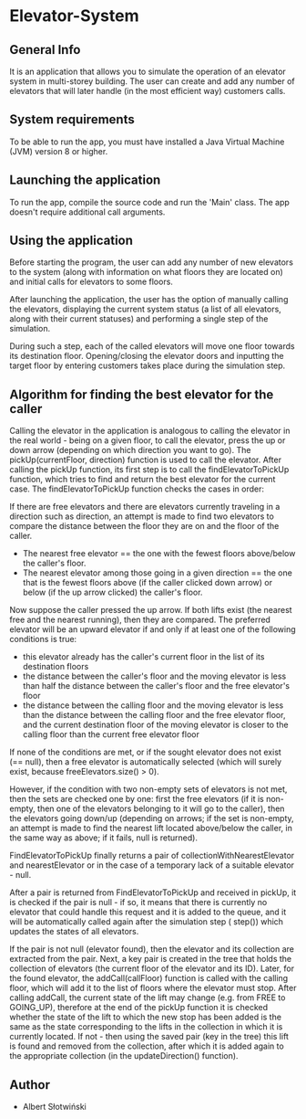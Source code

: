 # Elevator-System
## General Info
It is an application that allows you to simulate the operation of an elevator system in multi-storey building. The user can create and add any number of elevators that will later handle (in the most efficient way) customers calls.
## System requirements
To be able to run the app, you must have installed a Java Virtual Machine (JVM) version 8 or higher.
## Launching the application
To run the app, compile the source code and run the 'Main' class. The app doesn't require additional call arguments.
## Using the application
Before starting the program, the user can add any number of new elevators to the system (along with information on what floors they are located on) and initial calls for elevators to some floors. 

After launching the application, the user has the option of manually calling the elevators, displaying the current system status (a list of all elevators, along with their current statuses) and performing a single step of the simulation.

During such a step, each of the called elevators will move one floor towards its destination floor. Opening/closing the elevator doors and inputting the target floor by entering customers takes place during the simulation step.

## Algorithm for finding the best elevator for the caller
Calling the elevator in the application is analogous to calling the elevator in the real world - being on a given floor, to call the elevator, press the up or down arrow (depending on which direction you want to go). The pickUp(currentFloor, direction) function is used to call the elevator. After calling the pickUp function, its first step is to call the findElevatorToPickUp function, which tries to find and return the best elevator for the current case. The findElevatorToPickUp function checks the cases in order:

If there are free elevators and there are elevators currently traveling in a direction such as direction, an attempt is made to find two elevators to compare the distance between the floor they are on and the floor of the caller.

- The nearest free elevator == the one with the fewest floors above/below the caller's floor.
- The nearest elevator among those going in a given direction == the one that is the fewest floors above (if the caller clicked down arrow) or below (if the up arrow clicked) the caller's floor.

Now suppose the caller pressed the up arrow.
If both lifts exist (the nearest free and the nearest running), then they are compared. The preferred elevator will be an upward elevator if and only if at least one of the following conditions is true:

- this elevator already has the caller's current floor in the list of its destination floors
- the distance between the caller's floor and the moving elevator is less than half the distance between the caller's floor and the free elevator's floor
- the distance between the calling floor and the moving elevator is less than the distance between the calling floor and the free elevator floor, and the current destination floor of the moving elevator is closer to the calling floor than the current free elevator floor

If none of the conditions are met, or if the sought elevator does not exist (== null), then a free elevator is automatically selected (which will surely exist, because freeElevators.size() > 0).

However, if the condition with two non-empty sets of elevators is not met, then the sets are checked one by one: first the free elevators (if it is non-empty, then one of the elevators belonging to it will go to the caller), then the elevators going down/up (depending on arrows; if the set is non-empty, an attempt is made to find the nearest lift located above/below the caller, in the same way as above; if it fails, null is returned).

FindElevatorToPickUp finally returns a pair of collectionWithNearestElevator and nearestElevator or in the case of a temporary lack of a suitable elevator - null.

After a pair is returned from FindElevatorToPickUp and received in pickUp, it is checked if the pair is null - if so, it means that there is currently no elevator that could handle this request and it is added to the queue, and it will be automatically called again after the simulation step ( step()) which updates the states of all elevators.

If the pair is not null (elevator found), then the elevator and its collection are extracted from the pair. Next, a key pair is created in the tree that holds the collection of elevators (the current floor of the elevator and its ID). Later, for the found elevator, the addCall(callFloor) function is called with the calling floor, which will add it to the list of floors where the elevator must stop. After calling addCall, the current state of the lift may change (e.g. from FREE to GOING_UP), therefore at the end of the pickUp function it is checked whether the state of the lift to which the new stop has been added is the same as the state corresponding to the lifts in the collection in which it is currently located. If not - then using the saved pair (key in the tree) this lift is found and removed from the collection, after which it is added again to the appropriate collection (in the updateDirection() function).

## Author
- Albert Słotwiński